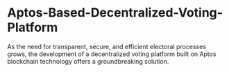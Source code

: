 # Aptos-Based-Decentralized-Voting-Platform
As the need for transparent, secure, and efficient electoral processes grows, the development of a decentralized voting platform built on Aptos blockchain technology offers a groundbreaking solution. 
